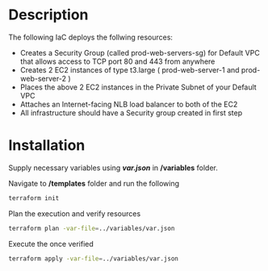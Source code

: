 # Description
The following IaC deploys the follwing resources:
* Creates a Security Group (called prod-web-servers-sg) for
Default VPC that allows access to TCP port 80 and 443
from anywhere
* Creates 2 EC2 instances of type t3.large ( prod-web-server-1
and prod-web-server-2 )
* Places the above 2 EC2 instances in the Private Subnet of
your Default VPC
* Attaches an Internet-facing NLB load balancer to both of the
EC2
* All infrastructure should have a Security group created in first step


# Installation

Supply necessary variables using ***var.json*** in ****/variables**** folder.

Navigate to ****/templates**** folder and run the following
```bash
terraform init
```
Plan the execution and verify resources
```bash
terraform plan -var-file=../variables/var.json
```

Execute the once verified
```bash
terraform apply -var-file=../variables/var.json
```
